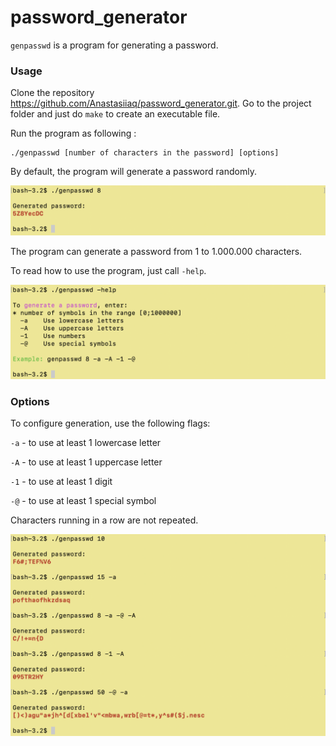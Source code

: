 # password_generator

``genpasswd`` is a program for generating a password.

### Usage

Clone the repository https://github.com/Anastasiiaq/password_generator.git. Go to the project folder and just do ``make`` to create an executable file.

Run the program as following :

```
./genpasswd [number of characters in the password] [options]
```

By default, the program will generate a password randomly.

<img width="640" alt="default" src="https://github.com/Anastasiiaq/password_generator/blob/master/screenshots/default.png">

The program can generate a password from 1 to 1.000.000 characters.

To read how to use the program, just call ``-help``.

<img width="640" alt="help" src="https://github.com/Anastasiiaq/password_generator/blob/master/screenshots/help.png">

### Options

To configure generation, use the following flags:

``-a`` - to use at least 1 lowercase letter

``-A`` - to use at least 1 uppercase letter

``-1`` - to use at least 1 digit

``-@`` - to use at least 1 special symbol

Characters running in a row are not repeated.

<img width="640" alt="generator" src="https://github.com/Anastasiiaq/password_generator/blob/master/screenshots/generator.png">
